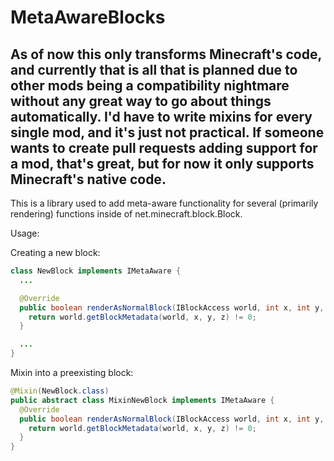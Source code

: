 # MetaAwareBlocks

## As of now this only transforms Minecraft's code, and currently that is all that is planned due to other mods being a compatibility nightmare without any great way to go about things automatically. I'd have to write mixins for every single mod, and it's just not practical. If someone wants to create pull requests adding support for a mod, that's great, but for now it only supports Minecraft's native code.

This is a library used to add meta-aware functionality for several (primarily rendering) functions inside of net.minecraft.block.Block.

Usage:

Creating a new block:

```java
class NewBlock implements IMetaAware {
  ...

  @Override
  public boolean renderAsNormalBlock(IBlockAccess world, int x, int y, int z) {
    return world.getBlockMetadata(world, x, y, z) != 0;
  }

  ...
}
```

Mixin into a preexisting block:

```java
@Mixin(NewBlock.class)
public abstract class MixinNewBlock implements IMetaAware {
  @Override
  public boolean renderAsNormalBlock(IBlockAccess world, int x, int y, int z) {
    return world.getBlockMetadata(world, x, y, z) != 0;
  }
}
```
